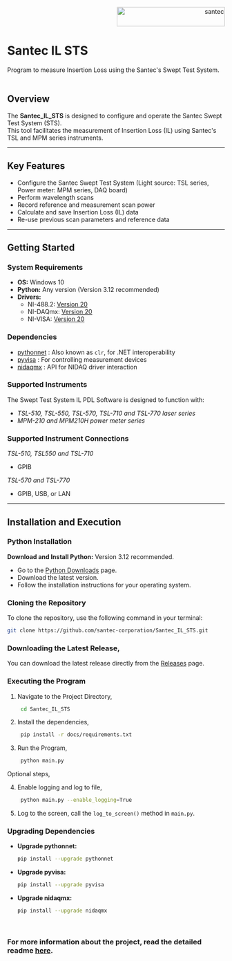 
<p align="right"> <a href="https://www.santec.com/jp/" target="_blank" rel="noreferrer"> <img src="https://www.santec.com/dcms_media/image/common_logo01.png" alt="santec" 
  width="250" height="45"/> </a> </p>

<h1 align="left"> Santec IL STS </h1>

Program to measure Insertion Loss using the Santec's Swept Test System. <br> <br>

## Overview

The **Santec_IL_STS** is designed to configure and operate the Santec Swept Test System (STS). <br>
This tool facilitates the measurement of Insertion Loss (IL) using Santec's TSL and MPM series instruments.

---

## Key Features

- Configure the Santec Swept Test System (Light source: TSL series, Power meter: MPM series, DAQ board)
- Perform wavelength scans
- Record reference and measurement scan power
- Calculate and save Insertion Loss (IL) data
- Re-use previous scan parameters and reference data

---

## Getting Started

### System Requirements

- **OS:** Windows 10 
- **Python:** Any version (Version 3.12 recommended)
- **Drivers:** 
  - NI-488.2: [Version 20](https://www.ni.com/en/support/downloads/drivers/download.ni-488-2.html#345631)
  - NI-DAQmx: [Version 20](https://www.ni.com/en/support/downloads/drivers/download.ni-daq-mx.html#346240)
  - NI-VISA: [Version 20](https://www.ni.com/en/support/downloads/drivers/download.ni-visa.html#346210)

### Dependencies

- [pythonnet](https://pythonnet.github.io/) : Also known as `clr`, for .NET interoperability
- [pyvisa](https://pyvisa.readthedocs.io/en/latest/index.html) : For controlling measurement devices
- [nidaqmx](https://nidaqmx-python.readthedocs.io/en/latest/) : API for NIDAQ driver interaction

### Supported Instruments
The Swept Test System IL PDL Software is designed to function with:
- _TSL-510, TSL-550, TSL-570, TSL-710 and TSL-770 laser series_
- _MPM-210 and MPM210H power meter series_

### Supported Instrument Connections 
_TSL-510, TSL550 and TSL-710_
- GPIB 

_TSL-570 and TSL-770_
- GPIB, USB, or LAN

---

## Installation and Execution

### Python Installation

**Download and Install Python:**
Version 3.12 recommended.
   - Go to the [Python Downloads](https://www.python.org/downloads/) page.
   - Download the latest version.
   - Follow the installation instructions for your operating system.

### Cloning the Repository

To clone the repository, use the following command in your terminal:

```bash
git clone https://github.com/santec-corporation/Santec_IL_STS.git
```

### Downloading the Latest Release,
You can download the latest release directly from the [Releases](https://github.com/santec-corporation/Santec_IL_STS/releases) page.

### Executing the Program
1. Navigate to the Project Directory,
   ```bash
    cd Santec_IL_STS
   ```
   
2. Install the dependencies, 
   ```bash
    pip install -r docs/requirements.txt
   ```

3. Run the Program,
   ```bash
    python main.py
   ```

Optional steps,

4. Enable logging and log to file,
   ```bash
    python main.py --enable_logging=True
   ```

5. Log to the screen, call the `log_to_screen()` method in `main.py`.

### Upgrading Dependencies

- **Upgrade pythonnet:**
  ```bash
  pip install --upgrade pythonnet
  ```

- **Upgrade pyvisa:**
  ```bash
  pip install --upgrade pyvisa
  ```
  
- **Upgrade nidaqmx:**
  ```bash
  pip install --upgrade nidaqmx
  ```

<br/>

### For more information about the project, read the detailed readme [here](https://github.com/santec-corporation/Santec_IL_STS/blob/stable/docs/README.md).
